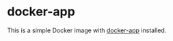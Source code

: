 # docker-app

This is a simple Docker image with [docker-app](https://github.com/docker/app) installed.
